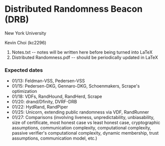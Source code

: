 # Distributed Randomness Beacon (DRB)
New York University

Kevin Choi (kc2296)

1. Notes.txt -- notes will be written here before being turned into LaTeX
2. Distributed Randomness.pdf -- should be periodically updated in LaTeX

### Expected dates
* 01/13: Feldman-VSS, Pedersen-VSS
* 01/15: Pedersen-DKG, Gennaro-DKG, Schoenmakers, Scrape's optimization
* 01/18: VDFs, RandHound, RandHerd, Scrape
* 01/20: drand/Dfinity, DVRF-DRB
* 01/22: HydRand, RandPiper
* 01/25: Unicorn, extending public randomness via VDF, RandRunner
* 01/27: Comparisons (involving liveness, unpredictability, unbiasability, size of certificate, most honest case vs least honest case, cryptographic assumptions, communication complexity, computational complexity, passive verifier's computational complexity, dynamic membership, trust assumptions, communication model, etc.)